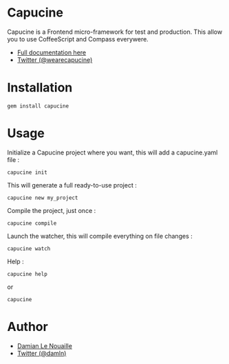 Capucine
===

Capucine is a Frontend micro-framework for test and production.
This allow you to use CoffeeScript and Compass everywere.

- [Full documentation here](http://capucine.dln.name/)
- [Twitter (@wearecapucine)](http://twitter.com/wearecapucine)

Installation
===

    gem install capucine

Usage
===

Initialize a Capucine project where you want, this will add a capucine.yaml file :

    capucine init

This will generate a full ready-to-use project :

    capucine new my_project

Compile the project, just once :

    capucine compile

Launch the watcher, this will compile everything on file changes :

    capucine watch

Help :
    
    capucine help 

or

    capucine

Author
===

- [Damian Le Nouaille](http://dln.name/)
- [Twitter (@damln)](http://twitter.com/damln)
